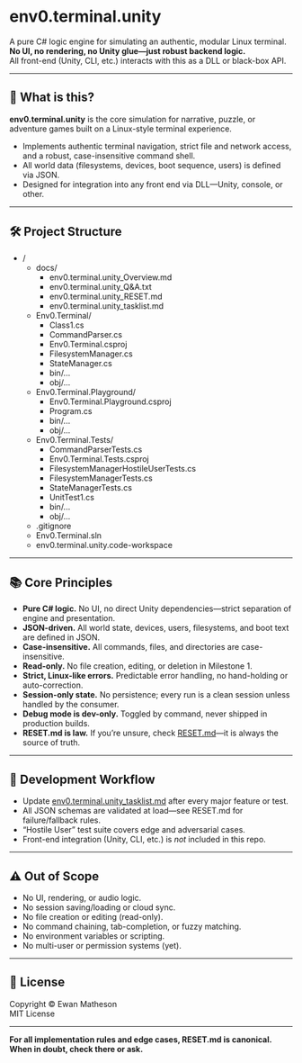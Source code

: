 # env0.terminal.unity

A pure C# logic engine for simulating an authentic, modular Linux terminal.  
**No UI, no rendering, no Unity glue—just robust backend logic.**  
All front-end (Unity, CLI, etc.) interacts with this as a DLL or black-box API.

---

## 🚩 What is this?

**env0.terminal.unity** is the core simulation for narrative, puzzle, or adventure games built on a Linux-style terminal experience.

- Implements authentic terminal navigation, strict file and network access, and a robust, case-insensitive command shell.
- All world data (filesystems, devices, boot sequence, users) is defined via JSON.
- Designed for integration into any front end via DLL—Unity, console, or other.

---

## 🛠️ Project Structure

- /
    - docs/
        - env0.terminal.unity_Overview.md
        - env0.terminal.unity_Q&A.txt
        - env0.terminal.unity_RESET.md
        - env0.terminal.unity_tasklist.md
    - Env0.Terminal/
        - Class1.cs
        - CommandParser.cs
        - Env0.Terminal.csproj
        - FilesystemManager.cs
        - StateManager.cs
        - bin/...
        - obj/...
    - Env0.Terminal.Playground/
        - Env0.Terminal.Playground.csproj
        - Program.cs
        - bin/...
        - obj/...
    - Env0.Terminal.Tests/
        - CommandParserTests.cs
        - Env0.Terminal.Tests.csproj
        - FilesystemManagerHostileUserTests.cs
        - FilesystemManagerTests.cs
        - StateManagerTests.cs
        - UnitTest1.cs
        - bin/...
        - obj/...
    - .gitignore
    - Env0.Terminal.sln
    - env0.terminal.unity.code-workspace



---

## 📚 Core Principles

- **Pure C# logic.** No UI, no direct Unity dependencies—strict separation of engine and presentation.
- **JSON-driven.** All world state, devices, users, filesystems, and boot text are defined in JSON.
- **Case-insensitive.** All commands, files, and directories are case-insensitive.
- **Read-only.** No file creation, editing, or deletion in Milestone 1.
- **Strict, Linux-like errors.** Predictable error handling, no hand-holding or auto-correction.
- **Session-only state.** No persistence; every run is a clean session unless handled by the consumer.
- **Debug mode is dev-only.** Toggled by command, never shipped in production builds.
- **RESET.md is law.** If you’re unsure, check [RESET.md](./env0.terminal.unity_RESET.md)—it is always the source of truth.

---

## 📝 Development Workflow

- Update [env0.terminal.unity_tasklist.md](./env0.terminal.unity_tasklist.md) after every major feature or test.
- All JSON schemas are validated at load—see RESET.md for failure/fallback rules.
- “Hostile User” test suite covers edge and adversarial cases.
- Front-end integration (Unity, CLI, etc.) is *not* included in this repo.

---

## ⚠️ Out of Scope

- No UI, rendering, or audio logic.
- No session saving/loading or cloud sync.
- No file creation or editing (read-only).
- No command chaining, tab-completion, or fuzzy matching.
- No environment variables or scripting.
- No multi-user or permission systems (yet).

---

## 📄 License

Copyright © Ewan Matheson  
MIT License 

---

**For all implementation rules and edge cases, RESET.md is canonical. When in doubt, check there or ask.**
